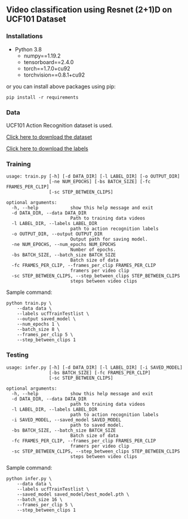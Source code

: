 ## Video classification using Resnet (2+1)D on UCF101 Dataset

### Installations

* Python 3.8
	- numpy==1.19.2
	- tensorboard==2.4.0
	- torch==1.7.0+cu92
	- torchvision==0.8.1+cu92


or you can install above packages using pip:

`pip install -r requirements`


### Data

UCF101 Action Recognition dataset is used.

[Click here to download the dataset](https://www.crcv.ucf.edu/data/UCF101/UCF101.rar)

[Click here to download the labels](https://www.crcv.ucf.edu/data/UCF101/UCF101TrainTestSplits-RecognitionTask.zip)

### Training

```
usage: train.py [-h] [-d DATA_DIR] [-l LABEL_DIR] [-o OUTPUT_DIR]
                [-ne NUM_EPOCHS] [-bs BATCH_SIZE] [-fc FRAMES_PER_CLIP]
                [-sc STEP_BETWEEN_CLIPS]

optional arguments:
  -h, --help            show this help message and exit
  -d DATA_DIR, --data DATA_DIR
                        Path to training data videos
  -l LABEL_DIR, --labels LABEL_DIR
                        path to action recognition labels
  -o OUTPUT_DIR, --output OUTPUT_DIR
                        Output path for saving model.
  -ne NUM_EPOCHS, --num_epochs NUM_EPOCHS
                        Number of epochs.
  -bs BATCH_SIZE, --batch_size BATCH_SIZE
                        Batch size of data
  -fc FRAMES_PER_CLIP, --frames_per_clip FRAMES_PER_CLIP
                        framers per video clip
  -sc STEP_BETWEEN_CLIPS, --step_between_clips STEP_BETWEEN_CLIPS
                        steps between video clips
```

Sample command:
```
python train.py \
	--data data \
	--labels ucfTrainTestlist \
	--output saved_model \
	--num_epochs 1 \
	--batch_size 8 \
	--frames_per_clip 5 \
	--step_between_clips 1
```

### Testing

```
usage: infer.py [-h] [-d DATA_DIR] [-l LABEL_DIR] [-i SAVED_MODEL]
                [-bs BATCH_SIZE] [-fc FRAMES_PER_CLIP]
                [-sc STEP_BETWEEN_CLIPS]

optional arguments:
  -h, --help            show this help message and exit
  -d DATA_DIR, --data DATA_DIR
                        path to training data videos
  -l LABEL_DIR, --labels LABEL_DIR
                        path to action recognition labels
  -i SAVED_MODEL, --saved_model SAVED_MODEL
                        path to saved model.
  -bs BATCH_SIZE, --batch_size BATCH_SIZE
                        Batch size of data
  -fc FRAMES_PER_CLIP, --frames_per_clip FRAMES_PER_CLIP
                        framers per video clip
  -sc STEP_BETWEEN_CLIPS, --step_between_clips STEP_BETWEEN_CLIPS
                        steps between video clips
```

Sample command:
```
python infer.py \
	--data data \
	--labels ucfTrainTestlist \
	--saved_model saved_model/best_model.pth \
	--batch_size 16 \
	--frames_per_clip 5 \
	--step_between_clips 1
```
